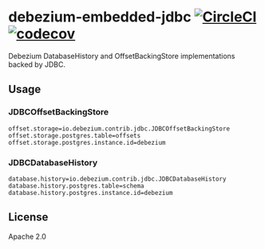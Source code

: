 # debezium-embedded-jdbc [![CircleCI](https://circleci.com/gh/hden/debezium-embedded-jdbc/tree/master.svg?style=svg)](https://circleci.com/gh/hden/debezium-embedded-jdbc/tree/master) [![codecov](https://codecov.io/gh/hden/debezium-embedded-jdbc/branch/master/graph/badge.svg)](https://codecov.io/gh/hden/debezium-embedded-jdbc)

Debezium DatabaseHistory and OffsetBackingStore implementations backed by JDBC.

## Usage

### JDBCOffsetBackingStore

```connector.properties
offset.storage=io.debezium.contrib.jdbc.JDBCOffsetBackingStore
offset.storage.postgres.table=offsets
offset.storage.postgres.instance.id=debezium
```

### JDBCDatabaseHistory

```connector.properties
database.history=io.debezium.contrib.jdbc.JDBCDatabaseHistory
database.history.postgres.table=schema
database.history.postgres.instance.id=debezium
```

## License
Apache 2.0
